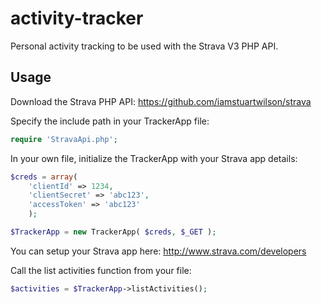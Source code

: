 activity-tracker
================

Personal activity tracking to be used with the Strava V3 PHP API.

Usage
----------------

Download the Strava PHP API: https://github.com/iamstuartwilson/strava

Specify the include path in your TrackerApp file:

```php
require 'StravaApi.php';
```

In your own file, initialize the TrackerApp with your Strava app details:

```php
$creds = array(
	'clientId' => 1234,
	'clientSecret' => 'abc123',
	'accessToken' => 'abc123'
	);

$TrackerApp = new TrackerApp( $creds, $_GET );
```

You can setup your Strava app here: http://www.strava.com/developers

Call the list activities function from your file:

```php
$activities = $TrackerApp->listActivities();
```
